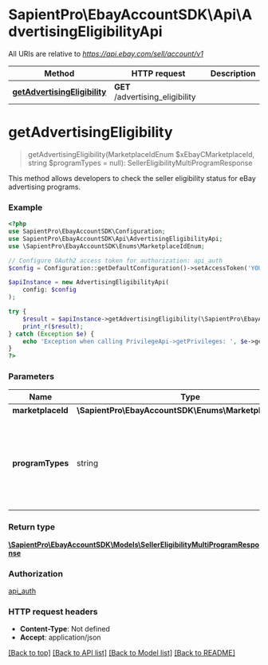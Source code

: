 # SapientPro\EbayAccountSDK\Api\AdvertisingEligibilityApi

All URIs are relative to *https://api.ebay.com/sell/account/v1*

| Method                                                                                  | HTTP request                     | Description |
|-----------------------------------------------------------------------------------------|----------------------------------|-------------|
| [**getAdvertisingEligibility**](AdvertisingEligibilityApi.md#getAdvertisingEligibility) | **GET** /advertising_eligibility |             |

# **getAdvertisingEligibility**
> getAdvertisingEligibility(MarketplaceIdEnum $xEbayCMarketplaceId, string $programTypes = null): SellerEligibilityMultiProgramResponse

This method allows developers to check the seller eligibility status for eBay advertising programs.

### Example
```php
<?php
use SapientPro\EbayAccountSDK\Configuration;
use SapientPro\EbayAccountSDK\Api\AdvertisingEligibilityApi;
use \SapientPro\EbayAccountSDK\Enums\MarketplaceIdEnum;

// Configure OAuth2 access token for authorization: api_auth
$config = Configuration::getDefaultConfiguration()->setAccessToken('YOUR_ACCESS_TOKEN');

$apiInstance = new AdvertisingEligibilityApi(
    config: $config
);

try {
    $result = $apiInstance->getAdvertisingEligibility(\SapientPro\EbayAccountSDK\Enums\MarketplaceIdEnum::EBAY_US);
    print_r($result);
} catch (Exception $e) {
    echo 'Exception when calling PrivilegeApi->getPrivileges: ', $e->getMessage(), PHP_EOL;
}
?>
```

### Parameters
| Name              | Type                                                   | Description                                                                                                                                                                                     | Notes                        |
|-------------------|--------------------------------------------------------|-------------------------------------------------------------------------------------------------------------------------------------------------------------------------------------------------|------------------------------|
| **marketplaceId** | **\SapientPro\EbayAccountSDK\Enums\MarketplaceIdEnum** |                                                                                                                                                                                                 |                              |
| **programTypes**  | string                                                 | A comma-separated list of eBay advertising programs. Tip: See the AdvertisingProgramEnum type for possible values. If no programs are specified, the results will be returned for all programs. | [optional] [default to null] |

### Return type

[**\SapientPro\EbayAccountSDK\Models\SellerEligibilityMultiProgramResponse**](../Model/SellerEligibilityMultiProgramResponse.md)

### Authorization

[api_auth](../../README.md#api_auth)

### HTTP request headers

- **Content-Type**: Not defined
- **Accept**: application/json

[[Back to top]](#) [[Back to API list]](../../README.md#documentation-for-api-endpoints) [[Back to Model list]](../../README.md#documentation-for-models) [[Back to README]](../../README.md)


